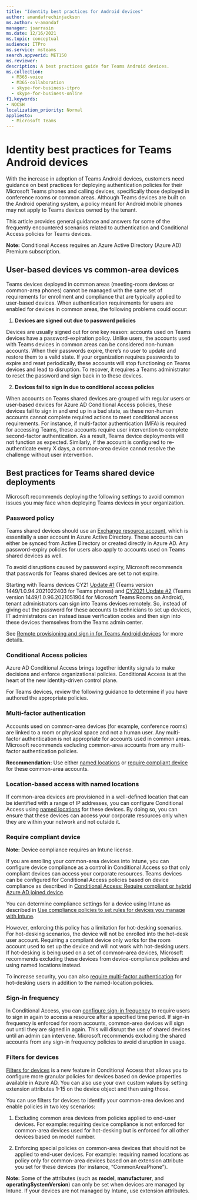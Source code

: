 ```yaml
---
title: "Identity best practices for Android devices"
author: amandafrechinjackson
ms.author: v-amandaf
manager: jsarrasin
ms.date: 12/16/2021
ms.topic: conceptual
audience: ITPro
ms.service: msteams
search.appverid: MET150 
ms.reviewer: 
description: A best practices guide for Teams Android devices.
ms.collection: 
  - M365-voice
  - M365-collaboration
  - skype-for-business-itpro
  - skype-for-business-online
f1.keywords:
- NOCSH
localization_priority: Normal
appliesto: 
  - Microsoft Teams
---
```


# Identity best practices for Teams Android devices

With the increase in adoption of Teams Android devices, customers need guidance on best practices for deploying authentication policies for their Microsoft Teams phones and calling devices, specifically those deployed in conference rooms or common areas. Although Teams devices are built on the Android operating system, a policy meant for Android mobile phones may not apply to Teams devices owned by the tenant.

This article provides general guidance and answers for some of the frequently encountered scenarios related to authentication and Conditional Access policies for Teams devices.

**Note:** Conditional Access requires an Azure Active Directory (Azure AD) Premium subscription.

## User-based devices vs common-area devices

Teams devices deployed in common areas (meeting-room devices or common-area phones) cannot be managed with the same set of requirements for enrollment and compliance that are typically applied to user-based devices. When authentication requirements for users are enabled for devices in common areas, the following problems could occur:

1.  **Devices are signed out due to password policies**

Devices are usually signed out for one key reason: accounts used on Teams devices have a password-expiration policy. Unlike users, the accounts used with Teams devices in common areas can be considered non-human accounts. When their passwords expire, there’s no user to update and restore them to a valid state. If your organization requires passwords to expire and reset periodically, these accounts will stop functioning on Teams devices and lead to disruption. To recover, it requires a Teams administrator to reset the password and sign back in to these devices.

2.  **Devices fail to sign in due to conditional access policies**

When accounts on Teams shared devices are grouped with regular users or user-based devices for Azure AD Conditional Access policies, these devices fail to sign in and end up in a bad state, as these non-human accounts cannot complete required actions to meet conditional access requirements. For instance, if multi-factor authentication (MFA) is required for accessing Teams, these accounts require user intervention to complete second-factor authentication. As a result, Teams device deployments will not function as expected. Similarly, if the account is configured to re-authenticate every X days, a common-area device cannot resolve the challenge without user intervention.

## Best practices for Teams shared device deployments 

Microsoft recommends deploying the following settings to avoid common issues you may face when deploying Teams devices in your organization.

### **Password policy** 

Teams shared devices should use an [Exchange resource account](https://docs.microsoft.com/en-us/exchange/recipients-in-exchange-online/manage-resource-mailboxes), which is essentially a user account in Azure Active Directory. These accounts can either be synced from Active Directory or created directly in Azure AD. Any password-expiry policies for users also apply to accounts used on Teams shared devices as well.

To avoid disruptions caused by password expiry, Microsoft recommends that passwords for Teams shared devices are set to not expire.

Starting with Teams devices CY21 [Update #1](https://support.microsoft.com/en-us/office/what-s-new-in-microsoft-teams-devices-eabf4d81-acdd-4b23-afa1-9ee47bb7c5e2#ID0EBD=Desk_phones) (Teams version 1449/1.0.94.2021022403 for Teams phones) and [CY2021 Update #2](https://support.microsoft.com/en-us/office/what-s-new-in-microsoft-teams-devices-eabf4d81-acdd-4b23-afa1-9ee47bb7c5e2#ID0EBD=Teams_Rooms_on_Android) (Teams version 1449/1.0.96.2021051904 for Microsoft Teams Rooms on Android), tenant administrators can sign into Teams devices remotely. So, instead of giving out the password for these accounts to technicians to set up devices, IT administrators can instead issue verification codes and then sign into these devices themselves from the Teams admin center.

See [Remote provisioning and sign in for Teams Android devices](https://docs.microsoft.com/en-us/MicrosoftTeams/devices/remote-provision-remote-login) for more details. 

### **Conditional Access policies** 

Azure AD Conditional Access brings together identity signals to make decisions and enforce organizational policies. Conditional Access is at the heart of the new identity-driven control plane.

For Teams devices, review the following guidance to determine if you have authored the appropriate policies.

### Multi-factor authentication 

Accounts used on common-area devices (for example, conference rooms) are linked to a room or physical space and not a human user. Any multi-factor authentication is not appropriate for accounts used in common areas. Microsoft recommends excluding common-area accounts from any multi-factor authentication policies.

**Recommendation:** Use either [named locations](https://docs.microsoft.com/en-us/azure/active-directory/conditional-access/location-condition) or [require compliant device](https://docs.microsoft.com/en-us/azure/active-directory/conditional-access/howto-conditional-access-policy-compliant-device) for these common-area accounts.

### Location-based access with named locations

If common-area devices are provisioned in a well-defined location that can be identified with a range of IP addresses, you can configure Conditional Access using [named locations](https://docs.microsoft.com/en-us/azure/active-directory/conditional-access/location-condition) for these devices. By doing so, you can ensure that these devices can access your corporate resources only when they are within your network and not outside it.

### Require compliant device

**Note:** Device compliance requires an Intune license.

If you are enrolling your common-area devices into Intune, you can configure device compliance as a control in Conditional Access so that only compliant devices can access your corporate resources. Teams devices can be configured for Conditional Access policies based on device compliance as described in [Conditional Access: Require compliant or hybrid Azure AD joined device](https://docs.microsoft.com/en-us/azure/active-directory/conditional-access/howto-conditional-access-policy-compliant-device).

You can determine compliance settings for a device using Intune as described in [Use compliance policies to set rules for devices you manage with Intune](https://docs.microsoft.com/intune/protect/device-compliance-get-started).

However, enforcing this policy has a limitation for hot-desking scenarios. For hot-desking scenarios, the device will not be enrolled into the hot-desk user account. Requiring a compliant device only works for the room account used to set up the device and will not work with hot-desking users. If hot-desking is being used on a set of common-area devices, Microsoft recommends excluding these devices from device-compliance policies and using named locations instead.

To increase security, you can also [require multi-factor authentication](https://docs.microsoft.com/en-us/azure/active-directory/authentication/tutorial-enable-azure-mfa) for hot-desking users in addition to the named-location policies.

### Sign-in frequency

In Conditional Access, you can [configure sign-in frequency](https://docs.microsoft.com/en-us/azure/active-directory/conditional-access/howto-conditional-access-session-lifetime#user-sign-in-frequency) to require users to sign in again to access a resource after a specified time period. If sign-in frequency is enforced for room accounts, common-area devices will sign out until they are signed in again. This will disrupt the use of shared devices until an admin can intervene. Microsoft recommends excluding the shared accounts from any sign-in frequency policies to avoid disruption in usage.

### Filters for devices

[Filters for devices](https://docs.microsoft.com/en-us/azure/active-directory/conditional-access/concept-condition-filters-for-devices) is a new feature in Conditional Access that allows you to configure more granular policies for devices based on device properties available in Azure AD. You can also use your own custom values by setting extension attributes 1-15 on the device object and then using those.

You can use filters for devices to identify your common-area devices and enable policies in two key scenarios:

1.  Excluding common area devices from policies applied to end-user devices. For example: requiring device compliance is not enforced for common-area devices used for hot-desking but is enforced for all other devices based on model number.

2.  Enforcing special policies on common-area devices that should not be applied to end-user devices. For example: requiring named locations as policy only for common-area devices based on an extension attribute you set for these devices (for instance, “CommonAreaPhone”).

**Note:** Some of the attributes (such as **model**, **manufacturer**, and **operatingSystemVersion**) can only be set when devices are managed by Intune. If your devices are not managed by Intune, use extension attributes.